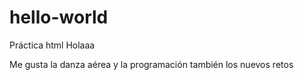 # hello-world
Práctica html
Holaaa

Me gusta la danza aérea y la programación
también los nuevos retos
